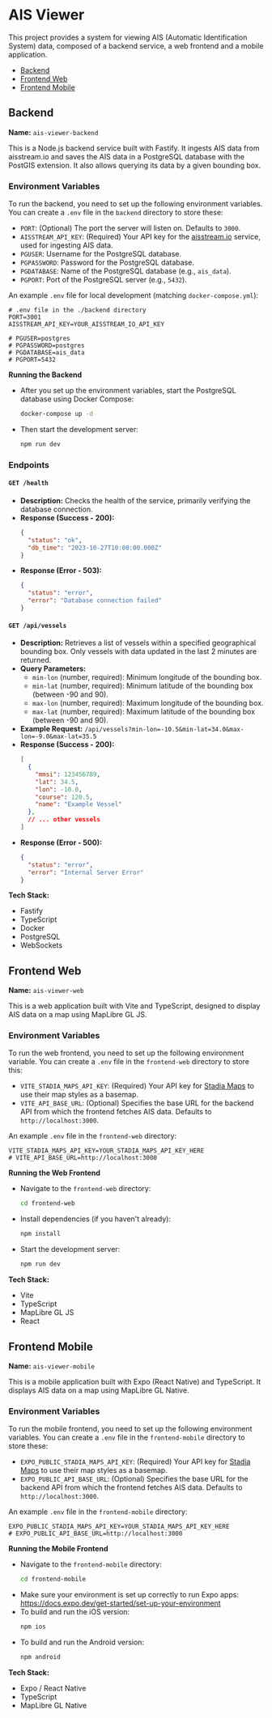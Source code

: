 # AIS Viewer

This project provides a system for viewing AIS (Automatic Identification System) data, composed of a backend service, a web frontend and a mobile application.

- [Backend](#backend)
- [Frontend Web](#frontend-web)
- [Frontend Mobile](#frontend-mobile)

## Backend

**Name:** `ais-viewer-backend`

This is a Node.js backend service built with Fastify. It ingests AIS data from aisstream.io and saves the AIS data in a PostgreSQL database with the PostGIS extension. It also allows querying its data by a given bounding box.

### Environment Variables

To run the backend, you need to set up the following environment variables. You can create a `.env` file in the `backend` directory to store these:

- `PORT`: (Optional) The port the server will listen on. Defaults to `3000`.
- `AISSTREAM_API_KEY`: (Required) Your API key for the [aisstream.io](https://aisstream.io/) service, used for ingesting AIS data.
- `PGUSER`: Username for the PostgreSQL database.
- `PGPASSWORD`: Password for the PostgreSQL database.
- `PGDATABASE`: Name of the PostgreSQL database (e.g., `ais_data`).
- `PGPORT`: Port of the PostgreSQL server (e.g., `5432`).

An example `.env` file for local development (matching `docker-compose.yml`):

```env
# .env file in the ./backend directory
PORT=3001
AISSTREAM_API_KEY=YOUR_AISSTREAM_IO_API_KEY

# PGUSER=postgres
# PGPASSWORD=postgres
# PGDATABASE=ais_data
# PGPORT=5432
```

**Running the Backend**
- After you set up the environment variables, start the PostgreSQL database using Docker Compose:
  ```bash
  docker-compose up -d
  ```
- Then start the development server:
  ```bash
  npm run dev
  ```

### Endpoints

#### `GET /health`
- **Description:** Checks the health of the service, primarily verifying the database connection.
- **Response (Success - 200):**
  ```json
  {
    "status": "ok",
    "db_time": "2023-10-27T10:00:00.000Z"
  }
  ```
- **Response (Error - 503):**
  ```json
  {
    "status": "error",
    "error": "Database connection failed"
  }
  ```

#### `GET /api/vessels`
- **Description:** Retrieves a list of vessels within a specified geographical bounding box. Only vessels with data updated in the last 2 minutes are returned.
- **Query Parameters:**
  - `min-lon` (number, required): Minimum longitude of the bounding box.
  - `min-lat` (number, required): Minimum latitude of the bounding box (between -90 and 90).
  - `max-lon` (number, required): Maximum longitude of the bounding box.
  - `max-lat` (number, required): Maximum latitude of the bounding box (between -90 and 90).
- **Example Request:** `/api/vessels?min-lon=-10.5&min-lat=34.0&max-lon=-9.0&max-lat=35.5`
- **Response (Success - 200):**
  ```json
  [
    {
      "mmsi": 123456789,
      "lat": 34.5,
      "lon": -10.0,
      "course": 120.5,
      "name": "Example Vessel"
    },
    // ... other vessels
  ]
  ```
- **Response (Error - 500):**
  ```json
  {
    "status": "error",
    "error": "Internal Server Error"
  }
  ```

**Tech Stack:**
- Fastify
- TypeScript
- Docker
- PostgreSQL
- WebSockets


## Frontend Web

**Name:** `ais-viewer-web`

This is a web application built with Vite and TypeScript, designed to display AIS data on a map using MapLibre GL JS.

### Environment Variables

To run the web frontend, you need to set up the following environment variable. You can create a `.env` file in the `frontend-web` directory to store this:

- `VITE_STADIA_MAPS_API_KEY`: (Required) Your API key for [Stadia Maps](https://stadiamaps.com/) to use their map styles as a basemap.
- `VITE_API_BASE_URL`: (Optional) Specifies the base URL for the backend API from which the frontend fetches AIS data. Defaults to `http://localhost:3000`.

An example `.env` file in the `frontend-web` directory:

```env
VITE_STADIA_MAPS_API_KEY=YOUR_STADIA_MAPS_API_KEY_HERE
# VITE_API_BASE_URL=http://localhost:3000
```

**Running the Web Frontend**
- Navigate to the `frontend-web` directory:
  ```bash
  cd frontend-web
  ```
- Install dependencies (if you haven't already):
  ```bash
  npm install
  ```
- Start the development server:
  ```bash
  npm run dev
  ```

**Tech Stack:**
-   Vite
-   TypeScript
-   MapLibre GL JS
-   React


## Frontend Mobile

**Name:** `ais-viewer-mobile`

This is a mobile application built with Expo (React Native) and TypeScript. It displays AIS data on a map using MapLibre GL Native.

### Environment Variables

To run the mobile frontend, you need to set up the following environment variables. You can create a `.env` file in the `frontend-mobile` directory to store these:

- `EXPO_PUBLIC_STADIA_MAPS_API_KEY`: (Required) Your API key for [Stadia Maps](https://stadiamaps.com/) to use their map styles as a basemap.
- `EXPO_PUBLIC_API_BASE_URL`: (Optional) Specifies the base URL for the backend API from which the frontend fetches AIS data. Defaults to `http://localhost:3000`.

An example `.env` file in the `frontend-mobile` directory:

```env
EXPO_PUBLIC_STADIA_MAPS_API_KEY=YOUR_STADIA_MAPS_API_KEY_HERE
# EXPO_PUBLIC_API_BASE_URL=http://localhost:3000
```

**Running the Mobile Frontend**
- Navigate to the `frontend-mobile` directory:
  ```bash
  cd frontend-mobile
  ```
- Make sure your environment is set up correctly to run Expo apps: https://docs.expo.dev/get-started/set-up-your-environment
- To build and run the iOS version:
  ```bash
  npm ios
  ```
- To build and run the Android version:
  ```bash
  npm android
  ```

**Tech Stack:**
-   Expo / React Native
-   TypeScript
-   MapLibre GL Native
